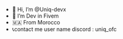 - 👋 Hi, I’m @Uniq-devx
- 👀 I’m Dev in Fivem
- 🇲🇦 From Morocco
- 📞contact me user name discord : uniq_ofc
